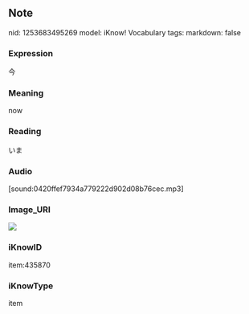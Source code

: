 ## Note
nid: 1253683495269
model: iKnow! Vocabulary
tags: 
markdown: false

### Expression
今

### Meaning
now

### Reading
いま

### Audio
[sound:0420ffef7934a779222d902d08b76cec.mp3]

### Image_URI
<img src="66a7838150edef1c31953e03488d7566.jpg">

### iKnowID
item:435870

### iKnowType
item
